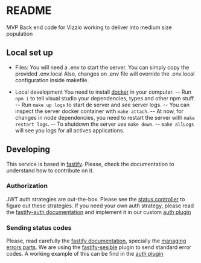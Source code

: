 # README

MVP Back end code for Vizzio working to deliver into medium size population

## Local set up

-   Files:
    You will need a .env to start the server. You can simply copy the provided .env.local
    Also, changes on .env file will override the .env.local configuration inside makefile.

-   Local development
    You need to install [docker](https://www.docker.com/) in your computer.
    -- Run `npm i` to tell visual studio your dependencies, types and other npm stuff.
    -- Run `make up logs` to start de server and see server logs.
    -- You can inspect the server docker container with `make attach`.
    -- At now, for changes in node dependencies, you need to restart the server with `make restart logs`.
    -- To shutdown the server use `make down`.
    -- `make allLogs` will see you logs for all actives applications.

## Developing

This service is based in [fastify](https://www.fastify.io/). Please, check the documentation to understand how to contribute on it.

### Authorization

JWT auth strategies are out-the-box. Please see the [status controller](./src/service/status/controller/status.ts) to figure out these strategies.
If you need your own auth strategy, please read the [fastify-auth documentation](https://github.com/fastify/fastify-auth) and implement it in our custom [auth plugin](./src/plugin/auth.ts)

### Sending status codes

Please, read carefully the [fastify documentation](https://www.fastify.io/docs), specially the [managing errors parts](https://www.fastify.io/docs/latest/Reference/Hooks/#manage-errors-from-a-hook). We are using the [fastify-sesible](https://github.com/fastify/fastify-sensible) plugin to send standard error codes. A working example of this can be find in the [auth plugin](./src/plugin/auth.ts)
